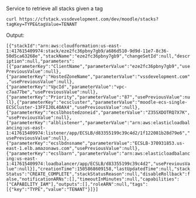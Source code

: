 Service to retrieve all stacks given a tag

`curl https://cfstack.vssdevelopment.com/dev/moodle/stacks?tagKey=TYPE&tagValue=TENANT `

Output:

`[{"stackId":"arn:aws:cloudformation:us-east-1:417615409974:stack/eze2fc36pbny7gb9/a686d510-9d9d-11e7-8c36-50d5ca63268e","stackName":"eze2fc36pbny7gb9","changeSetId":null,"description":null,"parameters":[{"parameterKey":"ClientName","parameterValue":"eze2fc36pbny7gb9","usePreviousValue":null},{"parameterKey":"HostedZoneName","parameterValue":"vssdevelopment.com","usePreviousValue":null},{"parameterKey":"VpcId","parameterValue":"vpc-c7aa77be","usePreviousValue":null},{"parameterKey":"Priority","parameterValue":"87","usePreviousValue":null},{"parameterKey":"ecscluster","parameterValue":"moodle-ecs-single-ECSCluster-13FFIJ0L4OAX4","usePreviousValue":null},{"parameterKey":"ecslbhostedzoneid","parameterValue":"Z35SXDOTRQ7X7K","usePreviousValue":null},{"parameterKey":"alblistener","parameterValue":"arn:aws:elasticloadbalancing:us-east-1:417615409974:listener/app/ECSLB/d83355199c39c4d2/1f122081b28d79e6","usePreviousValue":null},{"parameterKey":"ecslbdnsname","parameterValue":"ECSLB-370931853.us-east-1.elb.amazonaws.com","usePreviousValue":null},{"parameterKey":"ecslbarn","parameterValue":"arn:aws:elasticloadbalancing:us-east-1:417615409974:loadbalancer/app/ECSLB/d83355199c39c4d2","usePreviousValue":null}],"creationTime":1505868609158,"lastUpdatedTime":null,"stackStatus":"CREATE_COMPLETE","stackStatusReason":null,"disableRollback":false,"notificationARNs":[],"timeoutInMinutes":null,"capabilities":["CAPABILITY_IAM"],"outputs":[],"roleARN":null,"tags":[{"key":"TYPE","value":"TENANT"}]}]`
